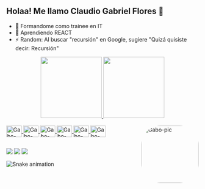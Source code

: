 ## Holaa! Me llamo Claudio Gabriel Flores 👋

- 🔭 Formandome como trainee en IT
- 🌱 Aprendiendo REACT
- ⚡ Random: Al buscar "recursión" en Google, sugiere "Quizá quisiste decir: Recursión"

<div align="center">
  <a href="https://github.com/gaboxf">
  <img height="160em" src="https://github-readme-stats.vercel.app/api?username=gaboxf&show_icons=true&custom_title=GitHub Stats&theme=tokyonight&include_all_commits=true&count_private=true"/>
  <img height="160em" src="https://github-readme-stats.vercel.app/api/top-langs/?username=gaboxf&layout=compact&custom_title=Lenguajes usados&langs_count=7&theme=tokyonight"/>
</div>
<div style="display: inline_block"><br>
  <img align="center" alt="Gabo-React" height="30" width="40" src="https://cdn.jsdelivr.net/gh/devicons/devicon/icons/react/react-original.svg">
  <img align="center" alt="Gabo-Js" height="30" width="40" src="https://cdn.jsdelivr.net/gh/devicons/devicon/icons/javascript/javascript-original.svg">
  <img align="center" alt="Gabo-HTML" height="30" width="40" src="https://cdn.jsdelivr.net/gh/devicons/devicon/icons/html5/html5-original.svg">
  <img align="center" alt="Gabo-CSS" height="30" width="40" src="https://cdn.jsdelivr.net/gh/devicons/devicon/icons/css3/css3-original.svg">
  <img align="center" alt="Gabo-SASS" height="30" width="40" src="https://cdn.jsdelivr.net/gh/devicons/devicon/icons/sass/sass-original.svg">
  <img align="center" alt="Gabo-Java" height="30" width="40" src="https://cdn.jsdelivr.net/gh/devicons/devicon/icons/java/java-original.svg">
  <!--<img align="center" alt="Gabo-C" height="30" width="40" src="https://cdn.jsdelivr.net/gh/devicons/devicon/icons/c/c-original.svg">-->
  <img align="right" alt="Gabo-pic" height="150" style="border-radius:50px;" src="https://media.giphy.com/media/888R35MJTmDxQfRzfS/giphy.gif">
</div>
  
##
  
<div> 
  <a href="https://instagram.com/gabi_fcc" target="_blank"><img src="https://img.shields.io/badge/-Instagram-%23E4405F?style=for-the-badge&logo=instagram&logoColor=white" target="_blank"></a>
  <a href = "mailto:claudiofloresty@gmail.com"><img src="https://img.shields.io/badge/-Gmail-%23333?style=for-the-badge&logo=gmail&logoColor=white" target="_blank"></a>
  <a href="https://www.linkedin.com/in/cgflores/" target="_blank"><img src="https://img.shields.io/badge/-LinkedIn-%230077B5?style=for-the-badge&logo=linkedin&logoColor=white" target="_blank"></a> 
 
 ![Snake animation](https://github.com/gaboxf/gaboxf/blob/output/github-contribution-grid-snake.svg)
</div>
